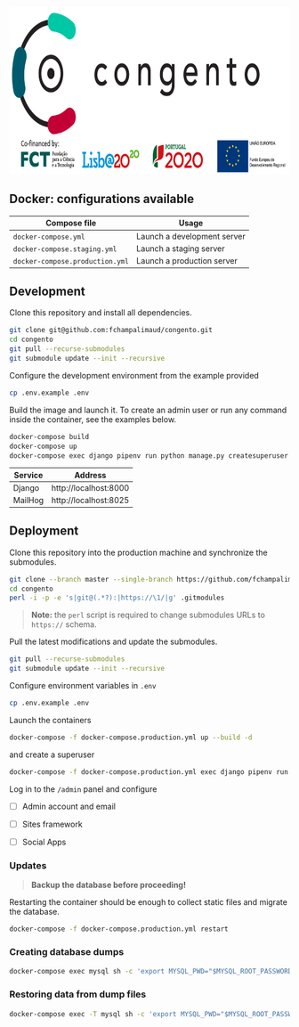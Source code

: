 <p align="center">
 <p align="center">
   <a href="https://congento.org" target="_blank">
     <img src="congento.png" alt="CONGENTO" height="300">
   </a>
 </p>
</p>


## Docker: configurations available

| Compose file | Usage |
| --- | --- |
| `docker-compose.yml` | Launch a development server |
| `docker-compose.staging.yml` | Launch a staging server |
| `docker-compose.production.yml` | Launch a production server |


## Development

Clone this repository and install all dependencies.

```bash
git clone git@github.com:fchampalimaud/congento.git
cd congento
git pull --recurse-submodules
git submodule update --init --recursive
```

Configure the development environment from the example provided

```bash
cp .env.example .env
```

Build the image and launch it. To create an admin user or run any command inside the container, see the examples below.

```bash
docker-compose build
docker-compose up
docker-compose exec django pipenv run python manage.py createsuperuser
```

| Service | Address |
| --- | --- |
| Django | http://localhost:8000 |
| MailHog | http://localhost:8025 |


## Deployment

Clone this repository into the production machine and synchronize the submodules.

```bash
git clone --branch master --single-branch https://github.com/fchampalimaud/congento.git
cd congento
perl -i -p -e 's|git@(.*?):|https://\1/|g' .gitmodules
```

> **Note:** the `perl` script is required to change submodules URLs to `https://` schema.

Pull the latest modifications and update the submodules.

```bash
git pull --recurse-submodules
git submodule update --init --recursive
```

Configure environment variables in `.env`

```bash
cp .env.example .env
```

Launch the containers

```bash
docker-compose -f docker-compose.production.yml up --build -d
```

and create a superuser

```bash
docker-compose -f docker-compose.production.yml exec django pipenv run python manage.py createsuperuser
```

Log in to the `/admin` panel and configure

- [ ] Admin account and email
- [ ] Sites framework
- [ ] Social Apps


### Updates

> **Backup the database before proceeding!**

Restarting the container should be enough to collect static files and migrate the database.

```bash
docker-compose -f docker-compose.production.yml restart
```


### Creating database dumps

```bash
docker-compose exec mysql sh -c 'export MYSQL_PWD="$MYSQL_ROOT_PASSWORD"; exec mysqldump --all-databases -uroot' > /some/path/on/your/host/all-databases.sql
```

### Restoring data from dump files

```bash
docker-compose exec -T mysql sh -c 'export MYSQL_PWD="$MYSQL_ROOT_PASSWORD"; exec mysql -uroot' < /some/path/on/your/host/all-databases.sql
```
